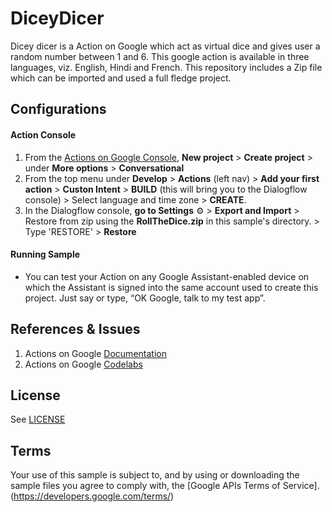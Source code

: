 # DiceyDicer
Dicey dicer is a Action on Google which act as virtual dice and gives user a random number between 1 and 6. This google action is available in three languages, viz. English, Hindi and French. This repository includes a Zip file which can be imported and used a full fledge project.

## Configurations
#### Action Console
  1. From the [Actions on Google Console](https://developers.google.com/actions/), **New project** > **Create project** > under **More options** > **Conversational**
  2. From the top menu under **Develop** > **Actions** (left nav) > **Add your first action** > **Custon Intent** > **BUILD** (this will bring you to the Dialogflow console) > Select language and time zone > **CREATE**.
  3. In the Dialogflow console, **go to Settings** ⚙ > **Export and Import** > Restore from zip using the **RollTheDice.zip** in this sample's directory. > Type 'RESTORE' > **Restore**
  
#### Running Sample
* You can test your Action on any Google Assistant-enabled device on which the Assistant is signed into the same account used to create this project. Just say or type, “OK Google, talk to my test app”.

## References & Issues
1. Actions on Google [Documentation](https://developers.google.com/actions/overview)
2. Actions on Google [Codelabs](https://codelabs.developers.google.com/)

## License
See [LICENSE](https://github.com/actions-on-google/dialogflow-ssml-nodejs/blob/master/LICENSE)

## Terms
Your use of this sample is subject to, and by using or downloading the sample files you agree to comply with, the [Google APIs Terms of Service].(https://developers.google.com/terms/)
